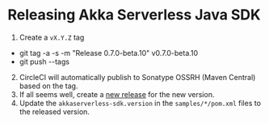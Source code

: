 # Releasing Akka Serverless Java SDK

1. Create a `vX.Y.Z` tag
  * git tag -a -s -m "Release 0.7.0-beta.10" v0.7.0-beta.10
  * git push --tags
2. CircleCI will automatically publish to Sonatype OSSRH (Maven Central) based on the tag.
3. If all seems well, create a [new release](https://github.com/akkaserverless-java-sdk/releases/new) for the new version.
4. Update the `akkaserverless-sdk.version` in the `samples/*/pom.xml` files to the released version.
